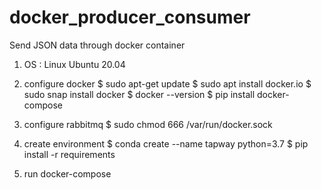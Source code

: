 # docker_producer_consumer
Send JSON data through docker container


1. OS : Linux Ubuntu 20.04

2. configure docker
$ sudo apt-get update
$ sudo apt install docker.io
$ sudo snap install docker
$ docker --version
$ pip install docker-compose

3. configure rabbitmq
$ sudo chmod 666 /var/run/docker.sock

4. create environment
$ conda create --name tapway python=3.7
$ pip install -r requirements

5. run docker-compose



